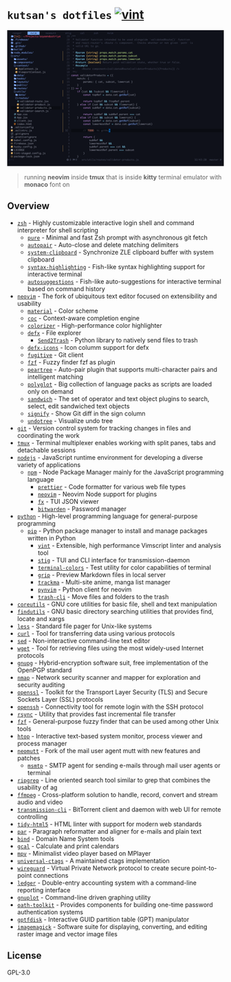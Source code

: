 # `kutsan's dotfiles` [![vint](https://github.com/kutsan/dotfiles/workflows/vint/badge.svg?branch=master)](https://github.com/kutsan/dotfiles/actions?query=workflow%3Avint)

![screenshot](./.github/screenshot.png?raw=true)

> running **neovim** inside **tmux** that is inside **kitty** terminal emulator with **monaco** font on

## Overview

- [`zsh`](https://github.com/zsh-users/zsh) - Highly customizable interactive login shell and command interpreter for shell scripting
	- [`pure`](https://github.com/sindresorhus/pure) - Minimal and fast Zsh prompt with asynchronous git fetch
	- [`autopair`](https://github.com/hlissner/zsh-autopair) - Auto-close and delete matching delimiters
	- [`system-clipboard`](https://github.com/kutsan/zsh-system-clipboard) - Synchronize ZLE clipboard buffer with system clipboard
	- [`syntax-highlighting`](https://github.com/zsh-users/zsh-syntax-highlighting) - Fish-like syntax highlighting support for interactive terminal
	- [`autosuggestions`](https://github.com/zsh-users/zsh-autosuggestions) - Fish-like auto-suggestions for interactive terminal based on command history
- [`neovim`](https://github.com/neovim/neovim) - The fork of ubiquitous text editor focused on extensibility and usability
	- [`material`](https://github.com/kaicataldo/material.vim) - Color scheme
	- [`coc`](https://github.com/neoclide/coc.nvim) - Context-aware completion engine
	- [`colorizer`](https://github.com/norcalli/nvim-colorizer.lua) - High-performance color highlighter
	- [`defx`](https://github.com/Shougo/defx.nvim) - File explorer
		- [`Send2Trash`](https://github.com/hsoft/send2trash) - Python library to natively send files to trash
	- [`defx-icons`](https://github.com/kristijanhusak/defx-icons) - Icon columm support for defx
	- [`fugitive`](https://github.com/tpope/vim-fugitive) - Git client
	- [`fzf`](https://github.com/junegunn/fzf.vim) - Fuzzy finder fzf as plugin
	- [`peartree`](https://github.com/tmsvg/pear-tree) - Auto-pair plugin that supports multi-character pairs and intelligent matching
	- [`polyglot`](https://github.com/sheerun/vim-polyglot) - Big collection of language packs as scripts are loaded only on demand
	- [`sandwich`](https://github.com/machakann/vim-sandwich) - The set of operator and text object plugins to search, select, edit sandwiched text objects
	- [`signify`](https://github.com/mhinz/vim-signify) - Show Git diff in the sign column
	- [`undotree`](https://github.com/mbbill/undotree) - Visualize undo tree
- [`git`](https://git-scm.com) - Version control system for tracking changes in files and coordinating the work
- [`tmux`](https://github.com/tmux/tmux) - Terminal multiplexer enables working with split panes, tabs and detachable sessions
- [`nodejs`](https://nodejs.org) - JavaScript runtime environment for developing a diverse variety of applications
	- [`npm`](https://www.npmjs.com) - Node Package Manager mainly for the JavaScript programming language
		- [`prettier`](https://github.com/prettier/prettier) - Code formatter for various web file types
		- [`neovim`](https://github.com/neovim/node-client) - Neovim Node support for plugins
		- [`fx`](https://github.com/antonmedv/fx) - TUI JSON viewer
		- [`bitwarden`](https://github.com/bitwarden/cli) - Password manager
- [`python`](https://www.python.org) - High-level programming language for general-purpose programming
	- [`pip`](https://pypi.org) - Python package manager to install and manage packages written in Python
		- [`vint`](https://github.com/Kuniwak/vint) - Extensible, high performance Vimscript linter and analysis tool
		- [`stig`](https://github.com/rndusr/stig) - TUI and CLI interface for transmission-daemon
		- [`terminal-colors`](https://github.com/eikenb/terminal-colors) - Test utility for color capabilities of terminal
		- [`grip`](https://github.com/joeyespo/grip) - Preview Markdown files in local server
		- [`trackma`](https://github.com/z411/trackma) - Multi-site anime, manga list manager
		- [`pynvim`](https://github.com/neovim/pynvim) - Python client for neovim
		- [`trash-cli`](https://github.com/andreafrancia/trash-cli) - Move files and folders to the trash
- [`coreutils`](https://www.gnu.org/software/coreutils/coreutils.html) - GNU core utilities for basic file, shell and text manipulation
- [`findutils`](https://www.gnu.org/software/findutils) - GNU basic directory searching utilities that provides find, locate and xargs
- [`less`](http://www.greenwoodsoftware.com/less) - Standard file pager for Unix-like systems
- [`curl`](https://github.com/curl/curl) - Tool for transferring data using various protocols
- [`sed`](https://www.gnu.org/software/sed) - Non-interactive command-line text editor
- [`wget`](https://www.gnu.org/software/wget) - Tool for retrieving files using the most widely-used Internet protocols
- [`gnupg`](https://www.gnupg.org) - Hybrid-encryption software suit, free implementation of the OpenPGP standard
- [`nmap`](https://github.com/nmap/nmap) - Network security scanner and mapper for exploration and security auditing
- [`openssl`](https://github.com/openssl/openssl) - Toolkit for the Transport Layer Security (TLS) and Secure Sockets Layer (SSL) protocols
- [`openssh`](https://www.openssh.com) - Connectivity tool for remote login with the SSH protocol
- [`rsync`](https://rsync.samba.org) - Utility that provides fast incremental file transfer
- [`fzf`](https://github.com/junegunn/fzf) - General-purpose fuzzy finder that can be used among other Unix tools
- [`htop`](https://github.com/hishamhm/htop) - Interactive text-based system monitor, process viewer and process manager
- [`neomutt`](https://github.com/neomutt/neomutt) - Fork of the mail user agent mutt with new features and patches
	- [`msmtp`](http://msmtp.sourceforge.net) - SMTP agent for sending e-mails through mail user agents or terminal
- [`ripgrep`](https://github.com/BurntSushi/ripgrep) - Line oriented search tool similar to grep that combines the usability of ag
- [`ffmpeg`](https://github.com/FFmpeg/FFmpeg) - Cross-platform solution to handle, record, convert and stream audio and video
- [`transmission-cli`](https://github.com/transmission/transmission) - BitTorrent client and daemon with web UI for remote controlling
- [`tidy-html5`](https://github.com/htacg/tidy-html5) - HTML linter with support for modern web standards
- [`par`](https://github.com/sergi/par) - Paragraph reformatter and aligner for e-mails and plain text
- [`bind`](https://source.isc.org/cgi-bin/gitweb.cgi) - Domain Name System tools
- [`gcal`](https://www.gnu.org/software/gcal) - Calculate and print calendars
- [`mpv`](https://github.com/mpv-player/mpv) - Minimalist video player based on MPlayer
- [`universal-ctags`](https://github.com/universal-ctags/ctags) - A maintained ctags implementation
- [`wireguard`](https://github.com/WireGuard/wireguard-go) - Virtual Private Network protocol to create secure point-to-point connections
- [`ledger`](https://github.com/ledger/ledger) - Double-entry accounting system with a command-line reporting interface
- [`gnuplot`](https://github.com/gnuplot/gnuplot) - Command-line driven graphing utility
- [`oath-toolkit`](https://www.nongnu.org/oath-toolkit) - Provides components for building one-time password authentication systems
- [`gptfdisk`](https://www.rodsbooks.com/gdisk) - Interactive GUID partition table (GPT) manipulator
- [`imagemagick`](https://imagemagick.org) - Software suite for displaying, converting, and editing raster image and vector image files

## License

GPL-3.0
